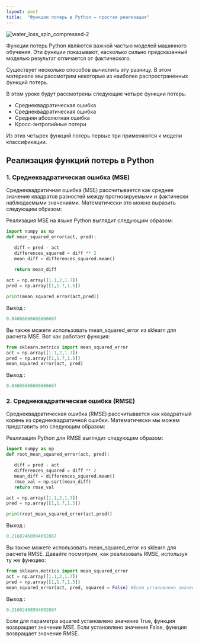 ```yaml
---
layout: post
title:  "Функции потерь в Python — простая реализация"
---
```

![water_loss_spin_compressed-2](https://github.com/UzunDemir/uzundemir.github.io/assets/94790150/676855f4-9ea9-44d9-9cdd-ce032c523a82)

Функции потерь Python являются важной частью моделей машинного обучения. Эти функции показывают, насколько сильно предсказанный моделью результат отличается от фактического.

Существует несколько способов вычислить эту разницу. В этом материале мы рассмотрим некоторые из наиболее распространенных функций потерь.

В этом уроке будут рассмотрены следующие четыре функции потерь.

* Среднеквадратическая ошибка
* Среднеквадратическая ошибка
* Средняя абсолютная ошибка
* Кросс-энтропийные потери

Из этих четырех функций потерь первые три применяются к модели классификации.

## Реализация функций потерь в Python

### 1. Среднеквадратическая ошибка (MSE)

Среднеквадратичная ошибка (MSE) рассчитывается как среднее значение квадратов разностей между прогнозируемыми и фактически наблюдаемыми значениями. Математически это можно выразить следующим образом:

Реализация MSE на языке Python выглядит следующим образом:

``` python
import numpy as np
def mean_squared_error(act, pred):

   diff = pred - act
   differences_squared = diff ** 2
   mean_diff = differences_squared.mean()
   
   return mean_diff

act = np.array([1.1,2,1.7])
pred = np.array([1,1.7,1.5])

print(mean_squared_error(act,pred)) 
```
Выход :

``` python
0.04666666666666667
```
Вы также можете использовать mean_squared_error из sklearn для расчета MSE. Вот как работает функция:

``` python
from sklearn.metrics import mean_squared_error
act = np.array([1.1,2,1.7])
pred = np.array([1,1.7,1.5])
mean_squared_error(act, pred)
```
Выход :
``` python
0.04666666666666667
```
### 2. Среднеквадратическая ошибка (RMSE)
Среднеквадратическая ошибка (RMSE) рассчитывается как квадратный корень из среднеквадратичной ошибки. Математически мы можем представить это следующим образом:

Реализация Python для RMSE выглядит следующим образом:
``` python
import numpy as np
def root_mean_squared_error(act, pred):

   diff = pred - act
   differences_squared = diff ** 2
   mean_diff = differences_squared.mean()
   rmse_val = np.sqrt(mean_diff)
   return rmse_val

act = np.array([1.1,2,1.7])
pred = np.array([1,1.7,1.5])

print(root_mean_squared_error(act,pred))
```
Выход :
``` python
0.21602468994692867
```
Вы также можете использовать mean_squared_error из sklearn для расчета RMSE. Давайте посмотрим, как реализовать RMSE, используя ту же функцию:
``` python
from sklearn.metrics import mean_squared_error
act = np.array([1.1,2,1.7])
pred = np.array([1,1.7,1.5])
mean_squared_error(act, pred, squared = False) #Если установлено значение False, функция возвращает значение RMSE.
```
Выход :
``` python
0.21602468994692867
```
Если для параметра squared установлено значение True, функция возвращает значение MSE. Если установлено значение False, функция возвращает значение RMSE.

